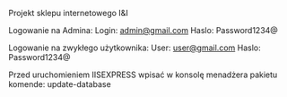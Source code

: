 Projekt sklepu internetowego I&I

Logowanie na Admina:
Login: admin@gmail.com
Haslo: Password1234@

Logowanie na zwykłego użytkownika:
User: user@gmail.com
Haslo: Password1234@

Przed uruchomieniem IISEXPRESS wpisać w konsolę menadżera pakietu komende: update-database

